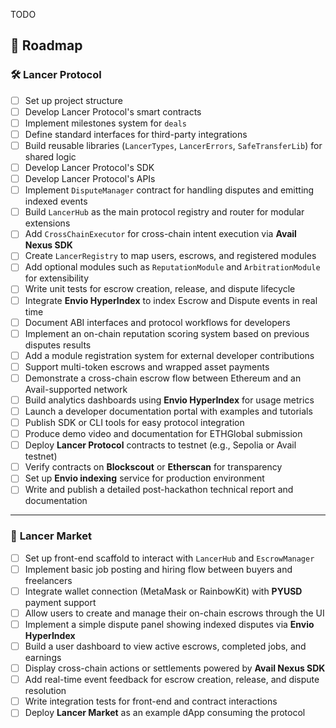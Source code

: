 TODO


## 🧱 Roadmap

### 🛠️ **Lancer Protocol**

- [ ] Set up project structure
- [ ] Develop Lancer Protocol's smart contracts 
- [ ] Implement milestones system for `deals`
- [ ] Define standard interfaces for third-party integrations  
- [ ] Build reusable libraries (`LancerTypes`, `LancerErrors`, `SafeTransferLib`) for shared logic 
- [ ] Develop Lancer Protocol's SDK 
- [ ] Develop Lancer Protocol's APIs
- [ ] Implement `DisputeManager` contract for handling disputes and emitting indexed events  
- [ ] Build `LancerHub` as the main protocol registry and router for modular extensions  
- [ ] Add `CrossChainExecutor` for cross-chain intent execution via **Avail Nexus SDK**  
- [ ] Create `LancerRegistry` to map users, escrows, and registered modules   
- [ ] Add optional modules such as `ReputationModule` and `ArbitrationModule` for extensibility  
- [ ] Write unit tests for escrow creation, release, and dispute lifecycle  
- [ ] Integrate **Envio HyperIndex** to index Escrow and Dispute events in real time  
- [ ] Document ABI interfaces and protocol workflows for developers  
- [ ] Implement an on-chain reputation scoring system based on previous disputes results
- [ ] Add a module registration system for external developer contributions  
- [ ] Support multi-token escrows and wrapped asset payments  
- [ ] Demonstrate a cross-chain escrow flow between Ethereum and an Avail-supported network  
- [ ] Build analytics dashboards using **Envio HyperIndex** for usage metrics  
- [ ] Launch a developer documentation portal with examples and tutorials  
- [ ] Publish SDK or CLI tools for easy protocol integration  
- [ ] Produce demo video and documentation for ETHGlobal submission 
- [ ] Deploy **Lancer Protocol** contracts to testnet (e.g., Sepolia or Avail testnet)  
- [ ] Verify contracts on **Blockscout** or **Etherscan** for transparency  
- [ ] Set up **Envio indexing** service for production environment  
- [ ] Write and publish a detailed post-hackathon technical report and documentation 
---

### 🛒 **Lancer Market**

- [ ] Set up front-end scaffold to interact with `LancerHub` and `EscrowManager`  
- [ ] Implement basic job posting and hiring flow between buyers and freelancers  
- [ ] Integrate wallet connection (MetaMask or RainbowKit) with **PYUSD** payment support  
- [ ] Allow users to create and manage their on-chain escrows through the UI  
- [ ] Implement a simple dispute panel showing indexed disputes via **Envio HyperIndex**  
- [ ] Build a user dashboard to view active escrows, completed jobs, and earnings  
- [ ] Display cross-chain actions or settlements powered by **Avail Nexus SDK**  
- [ ] Add real-time event feedback for escrow creation, release, and dispute resolution  
- [ ] Write integration tests for front-end and contract interactions  
- [ ] Deploy **Lancer Market** as an example dApp consuming the protocol  
